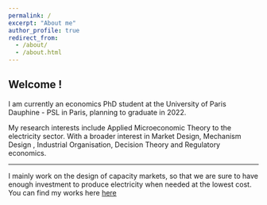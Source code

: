 ```yaml
---
permalink: /
excerpt: "About me"
author_profile: true
redirect_from: 
  - /about/
  - /about.html
---
```


Welcome !
------

I am currently an economics PhD student at the University of Paris Dauphine - PSL in Paris, planning to graduate in 2022. 


My research interests include Applied Microeconomic Theory to the electricity sector. With a broader interest in Market Design, Mechanism Design , Industrial Organisation, Decision Theory and Regulatory economics.

------

I mainly work on the design of capacity markets, so that we are sure to have enough investment to produce electricity when needed at the lowest cost. You can find my works here [here](http://leopoldmonjoie.com/publications/)

